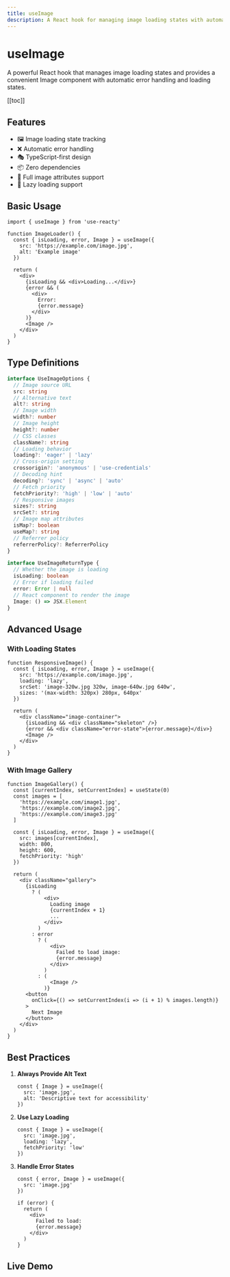 ```yaml
---
title: useImage
description: A React hook for managing image loading states with automatic cleanup
---
```


# useImage

A powerful React hook that manages image loading states and provides a convenient Image component with automatic error handling and loading states.

[[toc]]

## Features

- 🖼️ Image loading state tracking
- ❌ Automatic error handling
- 🎭 TypeScript-first design
- 📦 Zero dependencies
- 🎨 Full image attributes support
- 💫 Lazy loading support

## Basic Usage

```tsx
import { useImage } from 'use-reacty'

function ImageLoader() {
  const { isLoading, error, Image } = useImage({
    src: 'https://example.com/image.jpg',
    alt: 'Example image'
  })

  return (
    <div>
      {isLoading && <div>Loading...</div>}
      {error && (
        <div>
          Error:
          {error.message}
        </div>
      )}
      <Image />
    </div>
  )
}
```

## Type Definitions

```typescript
interface UseImageOptions {
  // Image source URL
  src: string
  // Alternative text
  alt?: string
  // Image width
  width?: number
  // Image height
  height?: number
  // CSS classes
  className?: string
  // Loading behavior
  loading?: 'eager' | 'lazy'
  // Cross-origin setting
  crossorigin?: 'anonymous' | 'use-credentials'
  // Decoding hint
  decoding?: 'sync' | 'async' | 'auto'
  // Fetch priority
  fetchPriority?: 'high' | 'low' | 'auto'
  // Responsive images
  sizes?: string
  srcSet?: string
  // Image map attributes
  isMap?: boolean
  useMap?: string
  // Referrer policy
  referrerPolicy?: ReferrerPolicy
}

interface UseImageReturnType {
  // Whether the image is loading
  isLoading: boolean
  // Error if loading failed
  error: Error | null
  // React component to render the image
  Image: () => JSX.Element
}
```

## Advanced Usage

### With Loading States

```tsx
function ResponsiveImage() {
  const { isLoading, error, Image } = useImage({
    src: 'https://example.com/image.jpg',
    loading: 'lazy',
    srcSet: 'image-320w.jpg 320w, image-640w.jpg 640w',
    sizes: '(max-width: 320px) 280px, 640px'
  })

  return (
    <div className="image-container">
      {isLoading && <div className="skeleton" />}
      {error && <div className="error-state">{error.message}</div>}
      <Image />
    </div>
  )
}
```

### With Image Gallery

```tsx
function ImageGallery() {
  const [currentIndex, setCurrentIndex] = useState(0)
  const images = [
    'https://example.com/image1.jpg',
    'https://example.com/image2.jpg',
    'https://example.com/image3.jpg'
  ]

  const { isLoading, error, Image } = useImage({
    src: images[currentIndex],
    width: 800,
    height: 600,
    fetchPriority: 'high'
  })

  return (
    <div className="gallery">
      {isLoading
        ? (
            <div>
              Loading image
              {currentIndex + 1}
              ...
            </div>
          )
        : error
          ? (
              <div>
                Failed to load image:
                {error.message}
              </div>
            )
          : (
              <Image />
            )}
      <button
        onClick={() => setCurrentIndex(i => (i + 1) % images.length)}
      >
        Next Image
      </button>
    </div>
  )
}
```

## Best Practices

1. **Always Provide Alt Text**

   ```tsx
   const { Image } = useImage({
     src: 'image.jpg',
     alt: 'Descriptive text for accessibility'
   })
   ```

2. **Use Lazy Loading**

   ```tsx
   const { Image } = useImage({
     src: 'image.jpg',
     loading: 'lazy',
     fetchPriority: 'low'
   })
   ```

3. **Handle Error States**

   ```tsx
   const { error, Image } = useImage({
     src: 'image.jpg'
   })

   if (error) {
     return (
       <div>
         Failed to load:
         {error.message}
       </div>
     )
   }
   ```

## Live Demo

<div>
<div ref="demo"></div>
</div>

<script setup>
import { createElement } from 'react'
import { createRoot } from 'react-dom/client'
import { ref, onMounted } from 'vue'
import UseImage from './demo.tsx'

const demo = ref()

onMounted(() => {
  const root = createRoot(demo.value)
  root.render(createElement(UseImage, {}, null))
})
</script>
